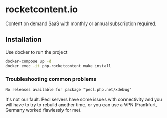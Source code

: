 # rocketcontent.io

Content on demand SaaS with monthly or annual subscription required.




## Installation

Use docker to run the project

```bash
docker-compose up -d
docker exec -it php-rocketcontent make install
```
### Troubleshooting common problems
`No releases available for package "pecl.php.net/xdebug"`

It's not our fault. Pecl servers have some issues with connectivity and you will have to try to rebuild another time, or you can use a VPN (Frankfurt, Germany worked flawlessly for me).
